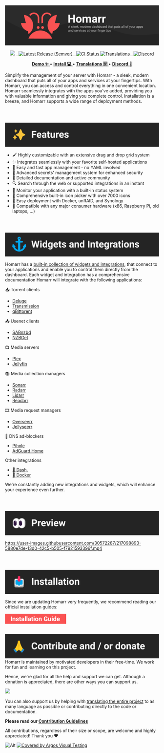 
<!-- Project Title -->
![Banner](docs/banner.png)

<!-- Badges -->
<p align="center">
<img src="https://img.shields.io/github/stars/ajnart/homarr?label=%E2%AD%90%20Stars&style=flat-square?branch=master&kill_cache=1%22">
<a href="https://github.com/ajnart/homarr/releases/latest">
  <img alt="Latest Release (Semver)" src="https://img.shields.io/github/v/release/ajnart/homarr?label=%F0%9F%9A%80%20Release">
</a>
<a href="https://github.com/ajnart/homarr/actions/workflows/docker.yml">
  <img title="Docker CI Status" src="https://github.com/ajnart/homarr/actions/workflows/docker.yml/badge.svg" alt="CI Status">
</a>
<a href=https://translate.homarr.dev/>
<img title="Translations" src="https://badges.crowdin.net/homarr/localized.svg" />
</a>
<a href="https://discord.gg/aCsmEV5RgA">
  <img title="Discord" src="https://discordapp.com/api/guilds/972958686051962910/widget.png?style=shield">
</a>
</p>

<!-- Links -->
<p align="center">
  <a href="https://demo.homarr.dev/">
    <strong>Demo ✨</strong>
  </a>
  •
  <a href="https://homarr.dev/docs/getting-started/installation/">
    <strong>Install 💻</strong>
  </a> •
  <a href="https://translate.homarr.dev/">
    <strong>Translations 🈺</strong>
  </a> •
  <a href="https://discord.com/invite/aCsmEV5RgA">
    <strong>Discord 👋</strong>
  </a>
</p>

Simplify the management of your server with Homarr - a sleek, modern dashboard that puts all of your apps and services at your fingertips. With Homarr, you can access and control everything in one convenient location. Homarr seamlessly integrates with the apps you've added, providing you with valuable information and giving you complete control. Installation is a breeze, and Homarr supports a wide range of deployment methods.

<br/>
<br/>

![Features Section](docs/section-features.png)

- 🖌️ Highly customizable with an extensive drag and drop grid system
- ✨ Integrates seamlessly with your favorite self-hosted applications
- 📌 Easy and fast app management - no YAML involved
- 🙊 Advanced secrets' management system for enhanced security
- 📄 Detailed documentation and active community
- 🔍 Search through the web or supported integrations in an instant
- 🏴󠁧󠁢󠁮󠁩󠁲󠁿 Monitor your application with a built-in status system
- 🦞 Comprehensive built-in icon picker with over 7000 icons
- 🐳 Easy deployment with Docker, unRAID, and Synology
- 🚀 Compatible with any major consumer hardware (x86, Raspberry Pi, old laptops, ...)

<br/>
<br/>

![Widgets & Integrations Section](docs/section-widgets-and-integrations.png)

Homarr has a [built-in collection of widgets and integrations](https://homarr.dev/docs/category/integrations), that connect to your applications and enable you to control them directly from the dashboard.
Each widget and integration has a comprehensive documentation
Homarr will integrate with the following applications:

📥 Torrent clients
- [Deluge](https://homarr.dev/docs/integrations/torrent#deluge)
- [Transmission](https://homarr.dev/docs/integrations/torrent#transmission)
- [qBittorent](https://homarr.dev/docs/integrations/torrent#qbittorrent-integration)

📥 Usenet clients
- [SABnzbd](https://homarr.dev/docs/integrations/usenet#sabnzbd)
- [NZBGet](https://homarr.dev/docs/integrations/usenet#nzbget)

📺 Media servers
- [Plex](https://homarr.dev/docs/integrations/media-server/#plex)
- [Jellyfin](https://homarr.dev/docs/integrations/media-server#jellyfin-and-emby)

📚 Media collection managers
- [Sonarr](https://homarr.dev/docs/integrations/servarr#sonarr)
- [Radarr](https://homarr.dev/docs/integrations/servarr#radarr)
- [Lidarr](https://homarr.dev/docs/integrations/servarr#lidarr)
- [Readarr](https://homarr.dev/docs/integrations/servarr#readarr)
 
🎞️ Media request managers
- [Overseerr](https://homarr.dev/docs/integrations/media-requester)
- [Jellyseerr](https://homarr.dev/docs/integrations/media-requester)

🚫 DNS ad-blockers
- [Pihole](https://homarr.dev/docs/integrations/dns#pihole)
- [AdGuard Home](https://homarr.dev/docs/integrations/dns#adguard-home)

Other integrations
- [🔌 Dash.](https://homarr.dev/docs/integrations/hardware)
- [🐳 Docker](https://homarr.dev/docs/integrations/containers)  

We're constantly adding new integrations and widgets, which will enhance your experience even further.

<br/>
<br/>

![Preview Section](docs/section-preview.png)

https://user-images.githubusercontent.com/30572287/217098893-5880e7de-13d0-42c5-b505-f7921593396f.mp4

<br/>
<br/>

![Installation Section](docs/section-installation.png)

Since we are updating Homarr very frequently, we recommend reading our official installation guides:

<a href="https://homarr.dev/docs/getting-started/installation/">
  <img src="docs/installation-button.png" width="200" />
</a>

<br/>
<br/>

![Contribute Section](docs/section-contribute.png)
Homarr is maintained by motivated developers in their free-time.
We work for fun and learning on this project.

Hence, we're glad for all the help and support we can get.
Although a donation is appreciated, there are other ways you can support us.

<a href="https://ko-fi.com/ajnart">
  <img src="https://cdn.ko-fi.com/cdn/kofi3.png?v=3" width="200" />
</a>

You can also support us by helping with [translating the entire project](https://homarr.dev/docs/community/translations) to as many language as possible or contributing directly to the code or documentation.

**Please read our [Contribution Guidelines](/CONTRIBUTING.md)**

All contributions, regardless of their size or scope, are welcome and highly appreciated! Thank you ❤️

![Alt](https://repobeats.axiom.co/api/embed/60a6f68f193faf831f64221bdf90782adec51c93.svg "Repobeats analytics image")
[![Covered by Argos Visual Testing](https://argos-ci.com/badge-large.svg)](https://argos-ci.com?utm_source=%5Bhomarr%5D&utm_campaign=oss)
